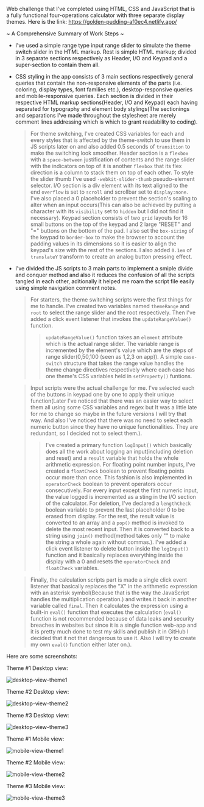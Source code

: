 Web challenge that I've completed using HTML, CSS and JavaScript that is a fully functional four-operations calculator with three separate display themes. Here is the link: https://golden-pudding-af0ec4.netlify.app/

  ~ A Comprehensive Summary of Work Steps ~

- I've used a simple range type input range slider to simulate the theme switch slider in the HTML markup. Rest is simple HTML markup; divided in 3 separate sections respectively as Header, I/O and Keypad and a super-section to contain them all.

- CSS styling in the app consists of 3 main sections respectively general queries that contain the non-responsive elements of the parts (i.e. coloring, display types, font families etc.), desktop-responsive queries and mobile-responsive queries. Each section is divided in their respective HTML markup sections(Header, I/O and Keypad) each having separated for typography and element body stylings(The sectionings and separations I've made throughout the stylesheet are merely comment lines addressing which is which to grant readability to coding).

  > For theme switching, I've created CSS variables for each and every styles that is affected by the theme-switch to use them in JS scripts later on and also added 0.5 seconds of ``transition`` to make the switching look smoother.
  > Header section is a ``flexbox`` with a ``space-between`` justification of contents and the range slider with the indicators on top of it is another ``flexbox`` that its flex direction is a column to stack them on top of each other. To style the slider thumb I've used ``-webkit-slider-thumb`` pseudo-element selector.
  > I/O section is a div element with its text aligned to the end ``overflow`` is set to ``scroll`` and scrollbar set to ``display:none``. I've also placed a 0 placeholder to prevent the section's scaling to alter when an input occurs(This can also be achieved by putting a character with its ``visibility`` set to ``hidden`` but I did not find it necessary).
  > Keypad section consists of two ``grid`` layouts for 16 small buttons on the top of the keypad and 2 large "RESET" and "=" buttons on the bottom of the pad. I also set the ``box-sizing`` of the keypad to ``border-box`` to make the browser to account the padding values in its dimensions so it is easier to align the keypad's size with the rest of the sections. I also added ``0.1em`` of ``translateY`` transform to create an analog button pressing effect.

- I've divided the JS scripts to 3 main parts to implement a smiple divide and conquer method and also it reduces the confusion of all the scripts tangled in each other, aditionally it helped me roam the script file easily using simple navigation comment notes.

  > For starters, the theme switching scripts were the first things for me to handle. I've created two variables named ``themeRange`` and ``root`` to select the range slider and the root respectively. Then I've added a click event listener that invokes the ``updateRangeValue()`` function.
    >> ``updateRangeValue()`` function takes an ``element`` attribute which is the actual range slider. The variable range is incremented by the element's value which are the steps of range slider(0,50,100 (seen as 1,2,3 on app)). A simple ``case-switch`` structure that takes the range value handles the theme change directives respectively where each case has one theme's CSS variables held in ``setProperty()`` funtions.

  > Input scripts were the actual challenge for me. I've selected each of the buttons in keypad one by one to apply their unique function(Later I've noticed that there was an easier way to select them all using some CSS variables and regex but It was a little late for me to change so maybe in the future versions I will try that way. And also I've noticed that there was no need to select each numeric button since they have no unique functionalities. They are redundant, so I decided not to select them.).
    >> I've created a primary function ``logInput()`` which basically does all the work about logging an input(including deletion and reset) and a ``result`` variable that holds the whole arithmetic expression. For floating point number inputs, I've created a ``floatCheck`` boolean to prevent floating points occur more than once. This fashion is also implemented in ``operatorCheck`` boolean to prevent operators occur consecutively. For every input except the first numeric input, the value logged is incremented as a sting in the I/O section of the calculator.
    >> For deletion, I've declared a ``lengthCheck`` boolean variable to prevent the last placeholder 0 to be erased from display. For the rest, the result value is converted to an array and a ``pop()`` method is invoked to delete the most recent input. Then it is converted back to a string using ``join()`` method(method takes only "" to make the string a whole again without commas.).
    >> I've added a click event listener to delete button inside the ``logInput()`` function and it basically replaces everything inside the display with a 0 and resets the ``operatorCheck`` and ``floatCheck`` variables.

  > Finally, the calculation scripts part is made a single click event listener that basically replaces the "X" in the arithmetic expression with an asterisk symbol(Because that is the way the JavaScript handles the multiplication operation.) and writes it back in another variable called ``final``. Then it calculates the expression using a built-in ``eval()`` function that executes the calculation (``eval()`` function is not recommended because of data leaks and security breaches in websites but since it is a single function web-app and it is pretty much done to test my skills and publish it in GitHub I decided that it not that dangerous to use it. Also I will try to create my own ``eval()`` function either later on.).

Here are some screenshots:

Theme #1 Desktop view:

![desktop-view-theme1](https://github.com/Sannora/Calculator-WebApp-Challenge/assets/74245258/f27d2e37-175c-4f64-82c3-57407c0187e6)

Theme #2 Desktop view:

![desktop-view-theme2](https://github.com/Sannora/Calculator-WebApp-Challenge/assets/74245258/a924cfa3-1a29-4543-948d-f9bfd8ece16c)

Theme #3 Desktop view:

![desktop-view-theme3](https://github.com/Sannora/Calculator-WebApp-Challenge/assets/74245258/d8c27fee-ccf8-4f67-8cff-4c475331f766)

Theme #1 Mobile view:

![mobile-view-theme1](https://github.com/Sannora/Calculator-WebApp-Challenge/assets/74245258/308c86c8-e618-4a08-b3b8-35c6439d93a2)

Theme #2 Mobile view:

![mobile-view-theme2](https://github.com/Sannora/Calculator-WebApp-Challenge/assets/74245258/9da38edb-74b7-47da-90d6-266af5b1fc54)

Theme #3 Mobile view:

![mobile-view-theme3](https://github.com/Sannora/Calculator-WebApp-Challenge/assets/74245258/4b31149e-8979-4eb2-bac3-a7b91a3b754f)
